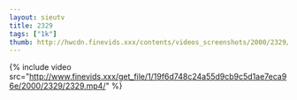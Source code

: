 ```yaml
--- 
layout: sieutv
title: 2329
tags: ["1k"]
thumb: http://hwcdn.finevids.xxx/contents/videos_screenshots/2000/2329/preview.mp4.jpg
---
```

{% include video src="http://www.finevids.xxx/get_file/1/19f6d748c24a55d9cb9c5d1ae7eca96e/2000/2329/2329.mp4/" %} 
